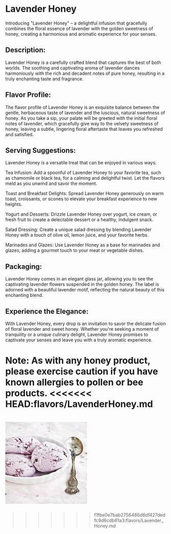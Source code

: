 # Lavender Honey

Introducing "Lavender Honey" – a delightful infusion that gracefully combines the floral essence of lavender with the golden sweetness of honey, creating a harmonious and aromatic experience for your senses.

## Description:
Lavender Honey is a carefully crafted blend that captures the best of both worlds. The soothing and captivating aroma of lavender dances harmoniously with the rich and decadent notes of pure honey, resulting in a truly enchanting taste and fragrance.

## Flavor Profile:
The flavor profile of Lavender Honey is an exquisite balance between the gentle, herbaceous taste of lavender and the luscious, natural sweetness of honey. As you take a sip, your palate will be greeted with the initial floral notes of lavender, which gracefully give way to the velvety sweetness of honey, leaving a subtle, lingering floral aftertaste that leaves you refreshed and satisfied.

## Serving Suggestions:
Lavender Honey is a versatile treat that can be enjoyed in various ways:

Tea Infusion: Add a spoonful of Lavender Honey to your favorite tea, such as chamomile or black tea, for a calming and delightful twist. Let the flavors meld as you unwind and savor the moment.

Toast and Breakfast Delights: Spread Lavender Honey generously on warm toast, croissants, or scones to elevate your breakfast experience to new heights.

Yogurt and Desserts: Drizzle Lavender Honey over yogurt, ice cream, or fresh fruit to create a delectable dessert or a healthy, indulgent snack.

Salad Dressing: Create a unique salad dressing by blending Lavender Honey with a touch of olive oil, lemon juice, and your favorite herbs.

Marinades and Glazes: Use Lavender Honey as a base for marinades and glazes, adding a gourmet touch to your meat or vegetable dishes.

## Packaging:
Lavender Honey comes in an elegant glass jar, allowing you to see the captivating lavender flowers suspended in the golden honey. The label is adorned with a beautiful lavender motif, reflecting the natural beauty of this enchanting blend.

## Experience the Elegance:
With Lavender Honey, every drop is an invitation to savor the delicate fusion of floral lavender and sweet honey. Whether you're seeking a moment of tranquility or a unique culinary delight, Lavender Honey promises to captivate your senses and leave you with a truly aromatic experience.

Note: As with any honey product, please exercise caution if you have known allergies to pollen or bee products.
<<<<<<< HEAD:flavors/LavenderHoney.md
=======

![Lavender Honey ice cream](../Photos/LavenderHoney.jpg)
=======
>>>>>>> f1fbe0e7bab2756486d8df427dedfc9d6cdb61a3:flavors/Lavender_Honey.md
